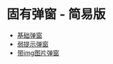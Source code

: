 # 固有弹窗 - 简易版

* [基础弹窗](msg-base-source.md)
* [弱提示弹窗](msg-base-weak.md)
* [带img图片弹窗](msg-base-img.md)